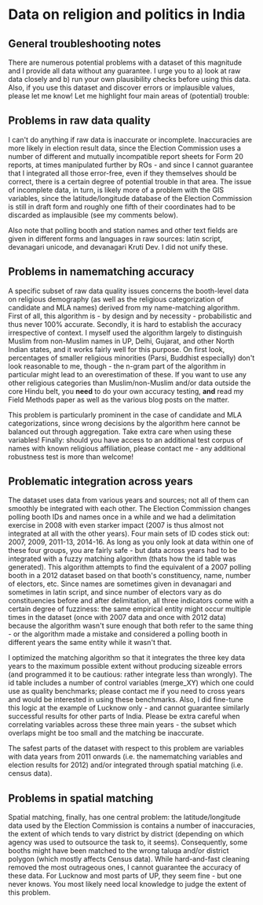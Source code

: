 # Data on religion and politics in India 

## General troubleshooting notes

There are numerous potential problems with a dataset of this magnitude and I provide all data without any guarantee. I urge you to a) look at raw data closely and b) run your own plausibility checks before using this data. Also, if you use this dataset and discover errors or implausible values, please let me know! Let me highlight four main areas of (potential) trouble:

## Problems in raw data quality

I can't do anything if raw data is inaccurate or incomplete. Inaccuracies are more likely in election result data, since the Election Commission uses a number of different and mutually incompatible report sheets for Form 20 reports, at times manipulated further by ROs - and since I cannot guarantee that I integrated all those error-free, even if they themselves should be correct, there is a certain degree of potential trouble in that area. The issue of incomplete data, in turn, is likely more of a problem with the GIS variables, since the latitude/longitude database of the Election Commission is still in draft form and roughly one fifth of their coordinates had to be discarded as implausible (see my comments below).

Also note that polling booth and station names and other text fields are given in different forms and languages in raw sources: latin script, devanagari unicode, and devanagari Kruti Dev. I did not unify these.

## Problems in namematching accuracy

A specific subset of raw data quality issues concerns the booth-level data on religious demography (as well as the religious categorization of candidate and MLA names) derived from my name-matching algorithm. First of all, this algorithm is - by design and by necessity - probabilistic and thus never 100% accurate. Secondly, it is hard to establish the accuracy irrespective of context. I myself used the algorithm largely to distinguish Muslim from non-Muslim names in UP, Delhi, Gujarat, and other North Indian states, and it works fairly well for this purpose. On first look, percentages of smaller religious minorities (Parsi, Buddhist especially) don't look reasonable to me, though - the n-gram part of the algorithm in particular might lead to an overestimation of these. If you want to use any other religious categories than Muslim/non-Muslim and/or data outside the core Hindu belt, you **need** to do your own accuracy testing, **and** read my Field Methods paper as well as the various blog posts on the matter.

This problem is particularly prominent in the case of candidate and MLA categorizations, since wrong decisions by the algorithm here cannot be balanced out through aggregation. Take extra care when using these variables! Finally: should you have access to an additional test corpus of names with known religious affiliation, please contact me - any additional robustness test is more than welcome!

## Problematic integration across years

The dataset uses data from various years and sources; not all of them can smoothly be integrated with each other. The Election Commission changes polling booth IDs and names once in a while and we had a delimitation exercise in 2008 with even starker impact (2007 is thus almost not integrated at all with the other years). Four main sets of ID codes stick out: 2007, 2009, 2011-13, 2014-16. As long as you only look at data within one of these four groups, you are fairly safe - but data across years had to be integrated with a fuzzy matching algorithm (thats how the id table was generated). This algorithm attempts to find the equivalent of a 2007 polling booth in a 2012 dataset based on that booth's constituency, name, number of electors, etc. Since names are sometimes given in devanagari and sometimes in latin script, and since number of electors vary as do constituencies before and after delimitation, all three indicators come with a certain degree of fuzziness: the same empirical entity might occur multiple times in the dataset (once with 2007 data and once with 2012 data) because the algorithm wasn't sure enough that both refer to the same thing - or the algorithm made a mistake and considered a polling booth in different years the same entity while it wasn't that. 

I optimized the matching algorithm so that it integrates the three key data years to the maximum possible extent without producing sizeable errors (and programmed it to be cautious: rather integrate less than wrongly). The id table includes a number of control variables (merge_XY) which one could use as quality benchmarks; please contact me if you need to cross years and would be interested in using these benchmarks. Also, I did fine-tune this logic at the example of Lucknow only - and cannot guarantee similarly successful results for other parts of India. Please be extra careful when correlating variables across these three main years - the subset which overlaps might be too small and the matching be inaccurate. 

The safest parts of the dataset with respect to this problem are variables with data years from 2011 onwards (i.e. the namematching variables and election results for 2012) and/or integrated through spatial matching (i.e. census data). 

## Problems in spatial matching

Spatial matching, finally, has one central problem: the latitude/longitude data used by the Election Commission is contains a number of inaccuracies, the extent of which tends to vary district by district (depending on which agency was used to outsource the task to, it seems). Consequently, some booths might  have been matched to the wrong taluqa and/or district polygon (which mostly affects Census data). While hard-and-fast cleaning removed the most outrageous ones, I cannot guarantee the accuracy of these data. For Lucknow and most parts of UP, they seem fine - but one never knows. You most likely need local knowledge to judge the extent of this problem.
